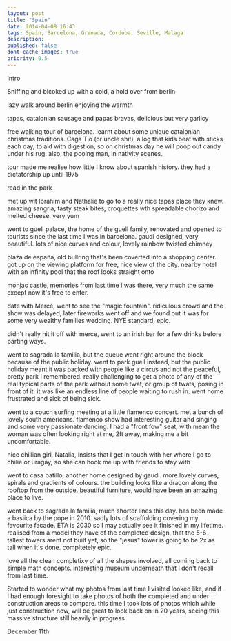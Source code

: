 ```yaml
---
layout: post
title: "Spain"
date: 2014-04-08 16:43
tags: Spain, Barcelona, Grenada, Cordoba, Seville, Malaga
description: 
published: false
dont_cache_images: true
priority: 0.5
---
```

Intro

Sniffing and blcoked up with a cold, a hold over from berlin

<!-- more -->

lazy walk around berlin enjoying the warmth

tapas, catalonian sausage and papas bravas, delicious but very garlicy


free walking tour of barcelona. learnt about some unique catalonian christmas
traditions. Caga Tio (or uncle shit), a log that kids beat with sticks each day,
to aid with digestion, so on christmas day he will poop out candy under his rug.
also, the pooing man, in nativity scenes.

tour made me realise how little I know about spanish history. they had a
dictatorship up until 1975

read in the park

met up wit Ibrahim and Nathalie to go to a really nice tapas place they knew.
amazing sangria, tasty steak bites, croquettes wth spreadable chorizo and melted
cheese. very yum

went to guell palace, the home of the guell family, renovated and opened to
tourists since the last time I was in barcelona. gaudi designed, very beautiful.
lots of nice curves and colour, lovely rainbow twisted chimney

plaza de españa, old bullring that's been coverted into a shopping center. got
up on the viewing platform for free, nice view of the city. nearby hotel with an
infinity pool that the roof looks straight onto

monjac castle, memories from last time I was there, very much the same except
now it's free to enter.

date with Mercé, went to see the "magic fountain". ridiculous crowd and the show
was delayed, later fireworks went off and we found out it was for some very
wealthy families wedding. NYE standard, epic.

didn't really hit it off with merce, went to an irish bar for a few drinks
before parting ways.

went to sagrada la familia, but the queue went right around the block because of
the public holiday. went to park guell instead, but the public holiday meant it
was packed with people like a circus and not the peaceful, pretty park I
remembered. really challenging to get a photo of any of the real typical parts
of the park without some twat, or group of twats, posing in front of it. it was
like an endless line of people waiting to rush in. went home frustrated and
sick of being sick.

went to a couch surfing meeting at a little flamenco concert. met a bunch of
lovely south americans. flamenco show had interesting guitar and singing and
some very passionate dancing. I had a "front fow" seat, with mean the woman was
often looking right at me, 2ft away, making me a bit uncomfortable.

nice chillian girl, Natalia, insists that I get in touch with her where I go to
chilie or uragay, so she can hook me up with friends to stay with

went to casa batillo, another home designed by gaudi. more lovely curves,
spirals and gradients of colours. the building looks like a dragon along the
rooftop from the outside. beautiful furniture, would have been an amazing place
to live.

went back to sagrada la familia, much shorter lines this day. has been made a
basiica by the pope in 2010. sadly lots of scaffolding covering my favourite
facade. ETA is 2030 so I may actually see it finished in my lifetime. realised
from a model they have of the completed design, that the 5-6 tallest towers
arent not built yet, so the "jesus" tower is going to be 2x as tall when it's
done. compltetely epic.

love all the clean completixy of all the shapes involved, all coming back to
simple math concepts. interesting museum underneath that I don't recall from
last time.

Started to wonder what my photos from last time I visited looked like, and if I
had enough foresight to take photos of both the completed and under construction
areas to compare. this time I took lots of photos which while just construction
now, will be great to look back on in 20 years, seeing this massive structure
still heavily in progress

December 11th
